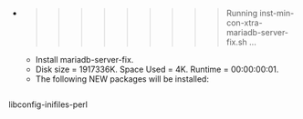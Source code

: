 * >>>>>>>>> Running inst-min-con-xtra-mariadb-server-fix.sh ...
  * Install mariadb-server-fix.
  * Disk size = 1917336K. Space Used = 4K. Runtime = 00:00:00:01.
  * The following NEW packages will be installed:
  ```bash
libconfig-inifiles-perl
  ```
